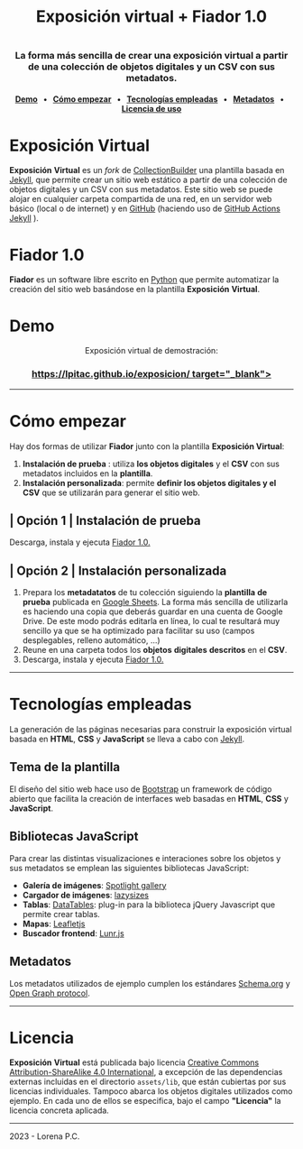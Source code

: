 <p></p>
<h1 align="center">Exposición virtual + Fiador 1.0</h1>
<img src="https://lpitac.github.io/exposicion/assets/img/captura_portada.svg" alt="">
<h3 align="center">La forma más sencilla de crear una exposición virtual a partir de una colección de objetos digitales y un CSV con sus metadatos.</h3>

<h4 align="center"><a href="#demo">Demo</a> &ensp;&bull;&ensp; <a href="#como">Cómo empezar</a> &ensp;&bull;&ensp; <a href="#tecnologias">Tecnologías empleadas</a> &ensp;&bull;&ensp; <a href="#licencia">Metadatos</a> &ensp;&bull;&ensp; <a href="#licencia">Licencia de uso</a></h4>

# Exposición Virtual

__Exposición__ __Virtual__ es un _fork_ de [CollectionBuilder](https://collectionbuilder.github.io/) una plantilla basada en [Jekyll](https://jekyllrb.com/), que permite crear un sitio web estático a partir de una colección de objetos digitales y un CSV con sus metadatos.
Este sitio web se puede alojar en cualquier carpeta compartida de una red, en un servidor web básico (local o de internet) y en [GitHub](https://github.com/) (haciendo uso de [GitHub Actions Jekyll](https://jekyllrb.com/docs/continuous-integration/github-actions/) ).

# Fiador 1.0
__Fiador__ es un software libre escrito en [Python](https://www.python.org) que permite automatizar la creación del sitio web basándose en la plantilla __Exposición__ __Virtual__.

<a name="demo"></a>
# Demo
<p align="center">Exposición virtual de demostración:</p> 
<h3 align="center"><a href="https://lpitac.github.io/exposicion/">https://lpitac.github.io/exposicion/ target="_blank"></a></h3>

----
<a name="como"></a>
# Cómo empezar
Hay dos formas de utilizar __Fiador__ junto con la plantilla __Exposición Virtual__: 
1. __Instalación de prueba__ : utiliza __los objetos digitales__ y el __CSV__ con sus metadatos incluidos en la __plantilla__.
2. __Instalación personalizada__: permite __definir los objetos digitales y el CSV__ que se utilizarán para generar el sitio web.

## | Opción 1 | Instalación de prueba
Descarga, instala y ejecuta [Fiador 1.0.](https://) 

## | Opción 2 | Instalación personalizada
1. Prepara los __metadatatos__ de tu colección siguiendo la __plantilla__ __de__ __prueba__ publicada en [Google Sheets](https://docs.google.com/spreadsheets/d/1nN_k4JQB4LJraIzns7WcM3OXK-xxGMQhW1shMssflNM/edit?usp=sharing). 
	 La forma más sencilla de utilizarla es haciendo una copia que deberás guardar en una cuenta de Google Drive. De este modo podrás editarla en línea, lo cual te resultará muy sencillo ya que se ha optimizado para facilitar su uso (campos desplegables, relleno automático, ...)
2. Reune en una carpeta todos los __objetos__ __digitales__ __descritos__ en el __CSV__.
3. Descarga, instala y ejecuta [Fiador 1.0.](https://) 

---
<a name="tecnologias"></a>
# Tecnologías empleadas
La generación de las páginas necesarias para construir la exposición virtual basada en __HTML__, __CSS__ y __JavaScript__ se lleva a cabo con [Jekyll](https://jekyllrb.com/).  

## Tema de la plantilla 
El diseño del sitio web hace uso de [Bootstrap](https://getbootstrap.com/) un framework de código abierto que facilita la creación de interfaces web basadas en __HTML__, __CSS__ y __JavaScript__.

## Bibliotecas JavaScript
Para crear las distintas visualizaciones e interaciones sobre los objetos y sus metadatos se emplean las siguientes bibliotecas JavaScript: 

- __Galería de imágenes__: [Spotlight gallery](https://github.com/nextapps-de/spotlight)
- __Cargador de imágenes__: [lazysizes](https://github.com/aFarkas/lazysizes)
- __Tablas__: [DataTables](https://datatables.net/): plug-in para la biblioteca jQuery Javascript que permite crear tablas.
- __Mapas__: [Leafletjs](http://leafletjs.com/)
- __Buscador frontend__: [Lunr.js](https://lunrjs.com/)

<a name="metadatos"></a>
## Metadatos
Los metadatos utilizados de ejemplo cumplen los estándares [Schema.org](http://schema.org) y [Open Graph protocol](http://ogp.me/).

---
<a name="licencia"></a>
# Licencia
__Exposición__ __Virtual__ está publicada bajo licencia [Creative Commons Attribution-ShareAlike 4.0 International](http://creativecommons.org/licenses/by-sa/4.0/), a excepción de las dependencias externas incluidas en el directorio `assets/lib`, que están cubiertas por sus licencias individuales. 
Tampoco abarca los objetos digitales utilizados como ejemplo. En cada uno de ellos se especifica, bajo el campo __"Licencia"__ la licencia concreta aplicada.

---
2023 - Lorena P.C.